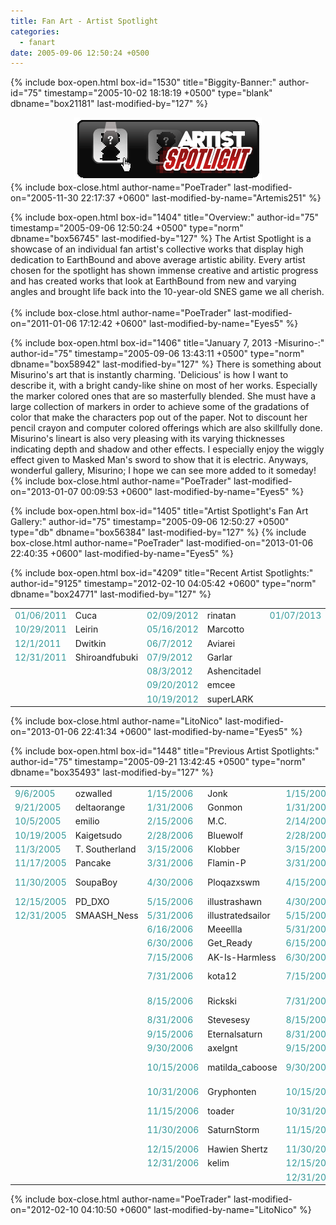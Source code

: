 ```yaml
---
title: Fan Art - Artist Spotlight
categories:
  - fanart
date: 2005-09-06 12:50:24 +0500
---
```

{% include box-open.html box-id="1530" title="Biggity-Banner:" author-id="75" timestamp="2005-10-02 18:18:19 +0500" type="blank" dbname="box21181" last-modified-by="127" %}
<center><img src="/fanart/artistspotlight/art_spot.gif" /></center>
{% include box-close.html author-name="PoeTrader" last-modified-on="2005-11-30 22:17:37 +0600" last-modified-by-name="Artemis251" %}

{% include box-open.html box-id="1404" title="Overview:" author-id="75" timestamp="2005-09-06 12:50:24 +0500" type="norm" dbname="box56745" last-modified-by="127" %}
The Artist Spotlight is a showcase of an individual fan artist's collective works that display high dedication to EarthBound and above average artistic ability.  Every artist chosen for the spotlight has shown immense creative and artistic progress and has created works that look at EarthBound from new and varying angles and brought life back into the 10-year-old SNES game we all cherish.<br /><br />
{% include box-close.html author-name="PoeTrader" last-modified-on="2011-01-06 17:12:42 +0600" last-modified-by-name="Eyes5" %}

{% include box-open.html box-id="1406" title="January 7, 2013 -Misurino-:" author-id="75" timestamp="2005-09-06 13:43:11 +0500" type="norm" dbname="box58942" last-modified-by="127" %}
There is something about Misurino's art that is instantly charming. 'Delicious' is how I want to describe it, with a bright candy-like shine on most of her works. Especially the marker colored ones that are so masterfully blended. She must have a large collection of markers in order to achieve some of the gradations of color that make the characters pop out of the paper. Not to discount her pencil crayon and computer colored offerings which are also skillfully done. Misurino's lineart is also very pleasing with its varying thicknesses indicating depth and shadow and other effects. I especially enjoy the wiggly effect given to Masked Man's sword to show that it is electric. Anyways, wonderful gallery, Misurino; I hope we can see more added to it someday!
{% include box-close.html author-name="PoeTrader" last-modified-on="2013-01-07 00:09:53 +0600" last-modified-by-name="Eyes5" %}

{% include box-open.html box-id="1405" title="Artist Spotlight's Fan Art Gallery:" author-id="75" timestamp="2005-09-06 12:50:27 +0500" type="db" dbname="box56384" last-modified-by="127" %}
<navigator search="`SubmitterName` = 'Misurino'" quantity="100" group="Fanart" offdir="TRUE" /><displaytor mode="thumbnail" />
{% include box-close.html author-name="PoeTrader" last-modified-on="2013-01-06 22:40:35 +0600" last-modified-by-name="Eyes5" %}

{% include box-open.html box-id="4209" title="Recent Artist Spotlights:" author-id="9125" timestamp="2012-02-10 04:05:42 +0600" type="norm" dbname="box24771" last-modified-by="127" %}
<table border="0">

<tr>
<td width="80"><font color="#339999">01/06/2011</font></td>
<td width="100">Cuca</td>
<td width="80"><font color="#339999">02/09/2012</font></td>
<td width="100">rinatan</td>

<td width="80"><font color="#339999">01/07/2013</font></td>
<td width="100">Misurino</td>
</tr>

<tr>
<td width="80"><font color="#339999">10/29/2011</font></td>
<td width="100">Leirin</td>
<td width="80"><font color="#339999">05/16/2012</font></td>
<td width="100">Marcotto</td>
</tr>

<tr>
<td width="80"><font color="#339999">12/1/2011</font></td>
<td width="100">Dwitkin</td>
<td width="80"><font color="#339999">06/7/2012</font></td>
<td width="100">Aviarei</td>
</tr>

<tr>
<td width="80"><font color="#339999">12/31/2011</font></td>
<td width="100">Shiroandfubuki</td>

<td width="80"><font color="#339999">07/9/2012</font></td>
<td width="100">Garlar</td>
</tr>


<tr>
<td width="80"></td>
<td width="100"></td>

<td width="80"><font color="#339999">08/3/2012</font></td>
<td width="100">Ashencitadel</td>
</tr>


<tr>
<td width="80"></td>
<td width="100"></td>

<td width="80"><font color="#339999">09/20/2012</font></td>
<td width="100">emcee</td>
</tr>


<tr>
<td width="80"></td>
<td width="100"></td>

<td width="80"><font color="#339999">10/19/2012</font></td>
<td width="100">superLARK</td>
</tr>
</table>
{% include box-close.html author-name="LitoNico" last-modified-on="2013-01-06 22:41:34 +0600" last-modified-by-name="Eyes5" %}

{% include box-open.html box-id="1448" title="Previous Artist Spotlights:" author-id="75" timestamp="2005-09-21 13:42:45 +0500" type="norm" dbname="box35493" last-modified-by="127" %}
<table border="0">

<tr>
<td width="80"><font color="#339999">9/6/2005</font></td>
<td width="100">ozwalled</td>
<td width="80"><font color="#339999">1/15/2006</font></td>
<td width="80">Jonk</td>
<td width="80"><font color="#339999">1/15/2007</font></td>
<td width="100">Jigglysama</td>
<td width="80"><font color="#339999">1/15/2008</font></td>
<td width="100">Radiation</td>
<td width="80"><font color="#339999">1/15/2009</font></td>
<td width="100">Phones</td>
</tr>

<tr>
<td width="80"><font color="#339999">9/21/2005</font></td>
<td width="100">deltaorange</td>
<td width="80"><font color="#339999">1/31/2006</font></td>
<td width="80">Gonmon</td>
<td width="80"><font color="#339999">1/31/2007</font></td>
<td width="100">GhostofFenix</td>
<td width="80"><font color="#339999">1/31/2008</font></td>
<td width="100">P-RO</td>
<td width="80"><font color="#339999">1/31/2009</font></td>
<td width="100">Cannotthink</td>

</tr>

<tr>
<td width="80"><font color="#339999">10/5/2005</font></td>
<td width="100">emilio</td>
<td width="80"><font color="#339999">2/15/2006</font></td>
<td width="80">M.C.</td>
<td width="80"><font color="#339999">2/14/2007</font></td>
<td width="100">PoeTrader</td>
<td width="80"><font color="#339999">2/14/2008</font></td>
<td width="100">bloopie</td>
<td width="80"><font color="#339999">2/14/2009</font></td>
<td width="100">aru</td>
</tr>

<tr>
<td width="80"><font color="#339999">10/19/2005</font></td>
<td width="100">Kaigetsudo</td>
<td width="80"><font color="#339999">2/28/2006</font></td>
<td width="80">Bluewolf</td>
<td width="80"><font color="#339999">2/28/2007</font></td>
<td width="100">TANI</td>
<td width="80"><font color="#339999">2/29/2008</font></td>
<td width="100">Flint</td>
<td width="80"><font color="#339999">2/28/2009</font></td>
<td width="100">Giegue</td>
</tr>

<tr>
<td width="80"><font color="#339999">11/3/2005</font></td>
<td width="100">T. Southerland</td>
<td width="80"><font color="#339999">3/15/2006</font></td>
<td width="80">Klobber</td>
<td width="80"><font color="#339999">3/15/2007</font></td>
<td width="100">Spongebob</td>
<td width="80"><font color="#339999">3/15/2008</font></td>
<td width="100">thickfreakness</td>
<td width="80"><font color="#339999">3/15/2009</font></td>
<td width="100">Katon</td>
</tr>

<tr>
<td width="80"><font color="#339999">11/17/2005</font></td>
<td width="100">Pancake</td>
<td width="80"><font color="#339999">3/31/2006</font></td>
<td width="80">Flamin-P</td>
<td width="80"><font color="#339999">3/31/2007</font></td>
<td width="100">avroillusion</td>
<td width="80"><font color="#339999">3/31/2008</font></td>
<td width="100">Ffish</td>
<td width="80"><font color="#339999">3/31/2009</font></td>
<td width="100">.orangecake.</td>
</tr>

<tr>
<td width="80"><font color="#339999">11/30/2005</font></td>
<td width="100">SoupaBoy</td>
<td width="80"><font color="#339999">4/30/2006</font></td>
<td width="80">Ploqazxswm</td>
<td width="80"><font color="#339999">4/15/2007</font></td>
<td width="100">Worker & Parasite</td>
<td width="80"><font color="#339999">4/15/2008</font></td>
<td width="100">Mad-Duck-Falls-Down</td>
<td width="80"><font color="#339999">4/15/2009</font></td>
<td width="100">ChrisDavis</td>
</tr>

<tr>
<td width="80"><font color="#339999">12/15/2005</font></td>
<td width="100">PD_DXO</td>
<td width="80"><font color="#339999">5/15/2006</font></td>
<td width="80">illustrashawn</td>
<td width="80"><font color="#339999">4/30/2007</font></td>
<td width="100">Zatham</td>
<td width="80"><font color="#339999">4/30/2008</font></td>
<td width="100">Chewy</td>
<td width="80"><font color="#339999">4/30/2009</font></td>
<td width="100">Elobo</td>
</tr>

<tr>
<td width="80"><font color="#339999">12/31/2005</font></td>
<td width="100">SMAASH_Ness</td>
<td width="80"><font color="#339999">5/31/2006</font></td>
<td width="80">illustratedsailor</td>
<td width="80"><font color="#339999">5/15/2007</font></td>
<td width="100">Sebastian</td>
<td width="80"><font color="#339999">5/15/2008</font></td>
<td width="100">Frau Landers</td>
<td width="80"><font color="#339999">5/15/2009</font></td>
<td width="100">Plushraysetiger</td>
</tr>

<tr>
<td width="80"></td>
<td width="100"></td>
<td width="80"><font color="#339999">6/16/2006</font></td>
<td width="80">Meeellla</td>
<td width="80"><font color="#339999">5/31/2007</font></td>
<td width="100">Silver Streak</td>
<td width="80"><font color="#339999">5/31/2008</font></td>
<td width="100">P.Soup</td>
<td width="80"><font color="#339999">5/31/2009</font></td>
<td width="100">Anatotitan</td>
</tr>

<tr>
<td width="80"></td>
<td width="100"></td>
<td width="80"><font color="#339999">6/30/2006</font></td>
<td width="80">Get_Ready</td>
<td width="80"><font color="#339999">6/15/2007</font></td>
<td width="100">paper</td>
<td width="80"><font color="#339999">6/15/2008</font></td>
<td width="100">LisVender</td>
<td width="80"><font color="#339999">6/15/2009</font></td>
<td width="100">Rufus</td>
</tr>

<tr>
<td width="80"></td>
<td width="100"></td>
<td width="80"><font color="#339999">7/15/2006</font></td>
<td width="80">AK-Is-Harmless</td>
<td width="80"><font color="#339999">6/30/2007</font></td>
<td width="100">Ukinojoe</td>
<td width="80"><font color="#339999">6/30/2008</font></td>
<td width="100">Kine</td>
<td width="80"><font color="#339999">6/30/2009</font></td>
<td width="100">Darrow</td>
</tr>

<tr>
<td width="80"></td>
<td width="100"></td>
<td width="80"><font color="#339999">7/31/2006</font></td>
<td width="80">kota12</td>
<td width="80"><font color="#339999">7/15/2007</font></td>
<td width="100">eyes5</td>
<td width="80"><font color="#339999">7/15/2008</font></td>
<td width="100">Sweet-Michiko</td>
<td width="80"><font color="#339999">7/15/2009</font></td>
<td width="100">OfficerJordan</td>
</tr>

<tr>
<td width="80"></td>
<td width="100"></td>
<td width="80"><font color="#339999">8/15/2006</font></td>
<td width="80">Rickski</td>
<td width="80"><font color="#339999">7/31/2007</font></td>
<td width="100">Z-Row</td>
<td width="80"><font color="#339999">7/31/2008</font></td>
<td width="100">LitoNico</td>
<td width="80"><font color="#339999">7/31/2009</font></td>
<td width="100">Lindsay Meanie</td>
</tr>

<tr>
<td width="80"></td>
<td width="100"></td>
<td width="80"><font color="#339999">8/31/2006</font></td>
<td width="80">Stevesesy</td>
<td width="80"><font color="#339999">8/15/2007</font></td>
<td width="100">Starphoenix</td>
<td width="80"><font color="#339999">8/15/2008</font></td>
<td width="100">Bird Person</td>
<td width="80"><font color="#339999">8/15/2009</font></td>
<td width="100">toof</td>
</tr>

<tr>
<td width="80"></td>
<td width="100"></td>
<td width="80"><font color="#339999">9/15/2006</font></td>
<td width="80">Eternalsaturn</td>
<td width="80"><font color="#339999">8/31/2007</font></td>
<td width="100">Odori</td>
<td width="80"><font color="#339999">8/31/2008</font></td>
<td width="100">SkyeChan</td>
<td width="80"><font color="#339999">8/31/2009</font></td>
<td width="100">lordofpastries</td>
</tr>

<tr>
<td width="80"></td>
<td width="100"></td>
<td width="80"><font color="#339999">9/30/2006</font></td>
<td width="80">axelgnt</td>
<td width="80"><font color="#339999">9/15/2007</font></td>
<td width="100">FrankFly</td>
<td width="80"><font color="#339999">9/15/2008</font></td>
<td width="100">Bluwiikoon</td>
<td width="80"><font color="#339999">9/15/2009</font></td>
<td width="100">Skull1984</td>
</tr>

<tr>
<td width="80"></td>
<td width="100"></td>
<td width="80"><font color="#339999">10/15/2006</font></td>
<td width="80">matilda_caboose</td>
<td width="80"><font color="#339999">9/30/2007</font></td>
<td width="100">Jean</td>
<td width="80"><font color="#339999">9/30/2008</font></td>
<td width="100">kenisu3000</td>
<td width="80"><font color="#339999">9/30/2009</font></td>
<td width="100">Gekko & Meedee</td>
</tr>

<tr>
<td width="80"></td>
<td width="100"></td>
<td width="80"><font color="#339999">10/31/2006</font></td>
<td width="80">Gryphonten</td>
<td width="80"><font color="#339999">10/15/2007</font></td>
<td width="100">Strawberry Tofu</td>
<td width="80"><font color="#339999">10/15/2008</font></td>
<td width="100">GAMMA</td>
<td width="80"><font color="#339999">10/15/2009</font></td>
<td width="100">Karzahnii</td>
</tr>

<tr>
<td width="80"></td>
<td width="100"></td>
<td width="80"><font color="#339999">11/15/2006</font></td>
<td width="80">toader</td>
<td width="80"><font color="#339999">10/31/2007</font></td>
<td width="100">Poo7878</td>
<td width="80"><font color="#339999">10/31/2008</font></td>
<td width="100">blue kiby-kiby</td>
<td width="80"><font color="#339999">10/31/2009</font></td>
<td width="100">Aangie</td>
</tr>

<tr>
<td width="80"></td>
<td width="100"></td>
<td width="80"><font color="#339999">11/30/2006</font></td>
<td width="80">SaturnStorm</td>
<td width="80"><font color="#339999">11/15/2007</font></td>
<td width="100">The Losar</td>
<td width="80"><font color="#339999">11/15/2008</font></td>
<td width="100">Wilhelmina Carmel</td>
<td width="80"><font color="#339999">11/15/2009</font></td>
<td width="100">Mystic Pyro Freak</td>
</tr>

<tr>
<td width="80"></td>
<td width="100"></td>
<td width="80"><font color="#339999">12/15/2006</font></td>
<td width="80">Hawien Shertz</td>
<td width="80"><font color="#339999">11/30/2007</font></td>
<td width="100">CherrieGal</td>
<td width="80"><font color="#339999">11/30/2008</font></td>
<td width="100">mistycat85</td>
<td width="80"><font color="#339999">11/30/2009</font></td>
<td width="100">Artemis251</td>
</tr>

<tr>
<td width="80"></td>
<td width="100"></td>
<td width="80"><font color="#339999">12/31/2006</font></td>
<td width="80">kelim</td>
<td width="80"><font color="#339999">12/15/2007</font></td>
<td width="100">GiyganMage</td>
<td width="80"><font color="#339999">12/15/2008</font></td>
<td width="100">IcyAntoid</td>
<td width="80"><font color="#339999">12/31/2009</font></td>
<td width="100">polaris12</td>
</tr>

<tr>
<td width="80"></td>
<td width="100"></td>
<td width="80"></td>
<td width="80"></td>
<td width="80"><font color="#339999">12/31/2007</font></td>
<td width="100">Gardock</td>
<td width="80"><font color="#339999">12/31/2008</font></td>
<td width="100">Missy</td>
</tr>

</table>

{% include box-close.html author-name="PoeTrader" last-modified-on="2012-02-10 04:10:50 +0600" last-modified-by-name="LitoNico" %}
